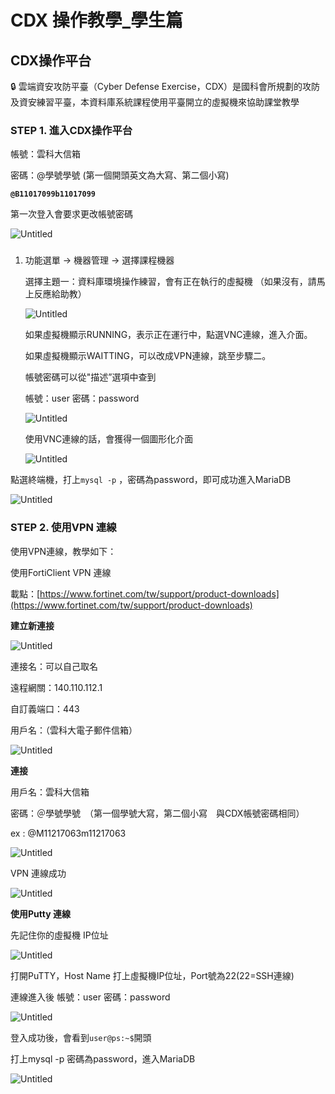 # CDX 操作教學_學生篇

## CDX操作平台

<aside>
🔒 雲端資安攻防平臺（Cyber Defense Exercise，CDX）是國科會所規劃的攻防及資安練習平臺，本資料庫系統課程使用平臺開立的虛擬機來協助課堂教學

</aside>

### STEP 1. **進入CDX操作平台**

帳號：雲科大信箱

密碼：@學號學號  (第一個開頭英文為大寫、第二個小寫) 

**`@B11017099b11017099`**

第一次登入會要求更改帳號密碼

![Untitled](CDX%20%E6%93%8D%E4%BD%9C%E6%95%99%E5%AD%B8_%E5%AD%B8%E7%94%9F%E7%AF%87%20384a819653f544af998d6c70f12d7b5f/Untitled.png)

### 

1. 功能選單 → 機器管理 → 選擇課程機器
    
    選擇主題一：資料庫環境操作練習，會有正在執行的虛擬機
    （如果沒有，請馬上反應給助教）
    
    ![Untitled](CDX%20%E6%93%8D%E4%BD%9C%E6%95%99%E5%AD%B8_%E5%AD%B8%E7%94%9F%E7%AF%87%20384a819653f544af998d6c70f12d7b5f/Untitled%201.png)
    
    如果虛擬機顯示RUNNING，表示正在運行中，點選VNC連線，進入介面。
    
    如果虛擬機顯示WAITTING，可以改成VPN連線，跳至步驟二。
    
    帳號密碼可以從"描述”選項中查到
    
    帳號：user
    密碼：password 
    
    ![Untitled](CDX%20%E6%93%8D%E4%BD%9C%E6%95%99%E5%AD%B8_%E5%AD%B8%E7%94%9F%E7%AF%87%20384a819653f544af998d6c70f12d7b5f/Untitled%202.png)
    
    使用VNC連線的話，會獲得一個圖形化介面
    
    ![Untitled](CDX%20%E6%93%8D%E4%BD%9C%E6%95%99%E5%AD%B8_%E5%AD%B8%E7%94%9F%E7%AF%87%20384a819653f544af998d6c70f12d7b5f/Untitled%203.png)
    

點選終端機，打上`mysql -p`  ，密碼為password，即可成功進入MariaDB

![Untitled](CDX%20%E6%93%8D%E4%BD%9C%E6%95%99%E5%AD%B8_%E5%AD%B8%E7%94%9F%E7%AF%87%20384a819653f544af998d6c70f12d7b5f/Untitled%204.png)

### STEP 2. 使用VPN 連線

使用VPN連線，教學如下：

使用FortiClient VPN 連線 

載點：[https://www.fortinet.com/tw/support/product-downloads](https://www.fortinet.com/tw/support/product-downloads)

**建立新連接**

![Untitled](CDX%20%E6%93%8D%E4%BD%9C%E6%95%99%E5%AD%B8_%E5%AD%B8%E7%94%9F%E7%AF%87%20384a819653f544af998d6c70f12d7b5f/Untitled%205.png)

連接名：可以自己取名

遠程網關：140.110.112.1 

自訂義端口：443

用戶名：（雲科大電子郵件信箱）

![Untitled](CDX%20%E6%93%8D%E4%BD%9C%E6%95%99%E5%AD%B8_%E5%AD%B8%E7%94%9F%E7%AF%87%20384a819653f544af998d6c70f12d7b5f/Untitled%206.png)

**連接**

用戶名：雲科大信箱

密碼：＠學號學號　（第一個學號大寫，第二個小寫　與CDX帳號密碼相同）　

ex : @M11217063m11217063

![Untitled](CDX%20%E6%93%8D%E4%BD%9C%E6%95%99%E5%AD%B8_%E5%AD%B8%E7%94%9F%E7%AF%87%20384a819653f544af998d6c70f12d7b5f/Untitled%207.png)

VPN 連線成功

![Untitled](CDX%20%E6%93%8D%E4%BD%9C%E6%95%99%E5%AD%B8_%E5%AD%B8%E7%94%9F%E7%AF%87%20384a819653f544af998d6c70f12d7b5f/Untitled%208.png)

**使用Putty 連線**

先記住你的虛擬機 IP位址

![Untitled](CDX%20%E6%93%8D%E4%BD%9C%E6%95%99%E5%AD%B8_%E5%AD%B8%E7%94%9F%E7%AF%87%20384a819653f544af998d6c70f12d7b5f/Untitled%209.png)

打開PuTTY，Host Name 打上虛擬機IP位址，Port號為22(22=SSH連線)

連線進入後
帳號：user 
密碼：password

![Untitled](CDX%20%E6%93%8D%E4%BD%9C%E6%95%99%E5%AD%B8_%E5%AD%B8%E7%94%9F%E7%AF%87%20384a819653f544af998d6c70f12d7b5f/Untitled%2010.png)

登入成功後，會看到`user@ps:~$`開頭

打上mysql -p 密碼為password，進入MariaDB

![Untitled](CDX%20%E6%93%8D%E4%BD%9C%E6%95%99%E5%AD%B8_%E5%AD%B8%E7%94%9F%E7%AF%87%20384a819653f544af998d6c70f12d7b5f/Untitled%2011.png)